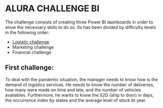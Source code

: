 # ALURA CHALLENGE BI

The challenge consists of creating three Power BI dashboards in order to show the necessary skills to do so. Its has been divided by difficulty levels in the following order:

 - [Logistic challenge](https://www.alura.com.br/challenges/bi/semana-01-logistica)
 - Marketing challenge
 - Financial challenge

## First challenge:
To deal with the pandemic situation, the manager needs to know how is the demand of logistics services. He needs to know the number of deliveries, how many were made on time and late, and the number of vehicles avaliables. Furthermore, he wants to know the S2D (ship to door) in days, the occurrence index by states and the average level of stock bt year.
